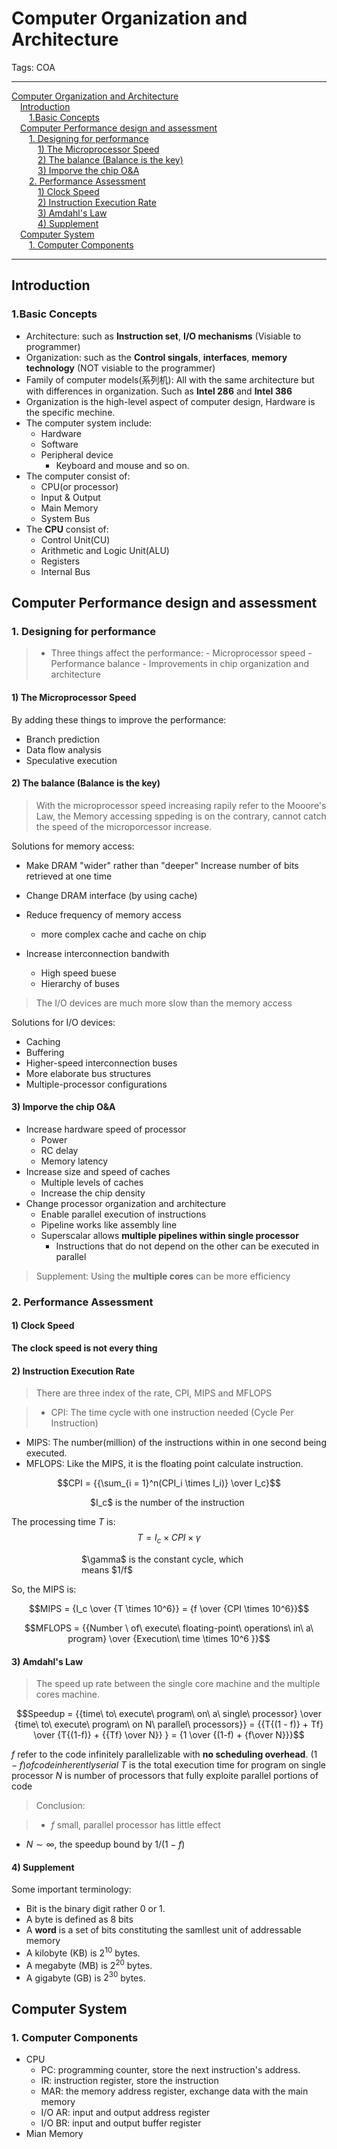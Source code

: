 # Computer Organization and Architecture

Tags: COA

---

<!-- MDTOC maxdepth:6 firsth1:1 numbering:0 flatten:0 bullets:0 updateOnSave:1 -->

[Computer Organization and Architecture](#computer-organization-and-architecture)  
&emsp;[Introduction](#introduction)  
&emsp;&emsp;[1.Basic Concepts](#1basic-concepts)  
&emsp;[Computer Performance design and assessment](#computer-performance-design-and-assessment)  
&emsp;&emsp;[1. Designing for performance](#1-designing-for-performance)  
&emsp;&emsp;&emsp;[1) The Microprocessor Speed](#1-the-microprocessor-speed)  
&emsp;&emsp;&emsp;[2) The balance (Balance is the key)](#2-the-balance-balance-is-the-key)  
&emsp;&emsp;&emsp;[3) Imporve the chip O&A](#3-imporve-the-chip-oa)  
&emsp;&emsp;[2. Performance Assessment](#2-performance-assessment)  
&emsp;&emsp;&emsp;[1) Clock Speed](#1-clock-speed)  
&emsp;&emsp;&emsp;[2) Instruction Execution Rate](#2-instruction-execution-rate)  
&emsp;&emsp;&emsp;[3) Amdahl's Law](#3-amdahls-law)  
&emsp;&emsp;&emsp;[4) Supplement](#4-supplement)  
&emsp;[Computer System](#computer-system)  
&emsp;&emsp;[1. Computer Components](#1-computer-components)  

<!-- /MDTOC -->

---

## Introduction

### 1.Basic Concepts

- Architecture: such as **Instruction set**, **I/O mechanisms** (Visiable to programmer)
- Organization: such as the **Control singals**, **interfaces**, **memory technology** (NOT visiable to the programmer)
- Family of computer models(系列机): All with the same architecture but with differences in organization. Such as **Intel 286** and **Intel 386**
- Organization is the high-level aspect of computer design, Hardware is the specific mechine.
- The computer system include:
    - Hardware
    - Software
    - Peripheral device
        - Keyboard and mouse and so on.
- The computer consist of:
    - CPU(or processor)
    - Input & Output
    - Main Memory
    - System Bus
- The **CPU** consist of:
    - Control Unit(CU)
    - Arithmetic and Logic Unit(ALU)
    - Registers
    - Internal Bus

## Computer Performance design and assessment

### 1. Designing for performance

> - Three things affect the performance:
    - Microprocessor speed
    - Performance balance
    - Improvements in chip organization and architecture

#### 1) The Microprocessor Speed

By adding these things to improve the performance:

- Branch prediction
- Data flow analysis
- Speculative execution

#### 2) The balance (Balance is the key)

> With the microprocessor speed increasing rapily refer to the Mooore's Law, the Memory accessing sppeding is on the contrary, cannot catch the speed of the microporcessor increase.

Solutions for memory access:

- Make DRAM "wider" rather than "deeper"
Increase number of bits retrieved at one time

- Change DRAM interface (by using cache)
- Reduce frequency of memory access
    - more complex cache and cache on chip
- Increase interconnection bandwith
    - High speed buese
    - Hierarchy of buses

> The I/O devices are much more slow than the memory access

Solutions for I/O devices:

- Caching
- Buffering
- Higher-speed interconnection buses
- More elaborate bus structures
- Multiple-processor configurations

#### 3) Imporve the chip O&A

- Increase hardware speed of processor
    - Power
    - RC delay
    - Memory latency
- Increase size and speed of caches
    - Multiple levels of caches
    - Increase the chip density
- Change processor organization and architecture
    - Enable parallel execution of instructions
    - Pipeline works like assembly line
    - Superscalar allows **multiple pipelines within single processor**
        - Instructions that do not depend on the other can be executed in parallel

> Supplement: Using the **multiple cores** can be more efficiency

### 2. Performance Assessment

#### 1) Clock Speed

**The clock speed is not every thing**


#### 2) Instruction Execution Rate

> There are three index of the rate, CPI, MIPS and MFLOPS

> - CPI: The time cycle with one instruction needed (Cycle Per Instruction)
- MIPS: The number(million) of the instructions within in one second being executed.
- MFLOPS: Like the MIPS, it is the floating point calculate instruction.

$$CPI = {{\sum_{i = 1}^n(CPI_i \times I_i)} \over I_c}$$
<div style="margin:0 auto;width:18em;">$I_c$ is the number of the instruction</div>

The processing time $T$ is:
$$T = I_c \times CPI \times \gamma$$
<div style="margin:0 auto;width:20em;">$\gamma$ is the constant cycle, which means $1/f$</div>

So, the MIPS is:

$$MIPS = {I_c \over {T \times 10^6}} = {f \over {CPI \times 10^6}}$$

$$MFLOPS = {{Number \ of\ execute\ floating-point\ operations\ in\ a\ program} \over {Execution\ time \times 10^6 }}$$

#### 3) Amdahl's Law

> The speed up rate between the single core machine and the multiple cores machine.

$$Speedup = {{time\ to\ execute\ program\ on\ a\ single\ processor} \over {time\ to\ execute\ program\ on N\ parallel\ processors}} = {{T{(1 - f)} + Tf} \over {T{(1-f)} + {{Tf} \over N}} } = {1 \over {(1-f) + {f\over N}}}$$

$f$ refer to the code infinitely parallelizable with **no scheduling overhead**.
$(1-f) of code inherently serial$
$T$ is the total execution time for program on single processor
$N$ is number of processors that fully exploite parallel portions of code

> Conclusion:

> - $f$ small, parallel processor has little effect
- $N \sim \infty$, the speedup bound by $1/(1-f)$

#### 4) Supplement
Some important terminology:
- Bit is the binary digit rather 0 or 1.
- A byte is defined as 8 bits
- A **word** is a set of bits constituting the samllest unit of addressable memory
- A kilobyte (KB) is $2^{10}$ bytes.
- A megabyte (MB) is $2^{20}$ bytes.
- A gigabyte (GB) is $2^{30}$ bytes.


## Computer System

### 1. Computer Components

- CPU
    - PC: programming counter, store the next instruction's address.
    - IR: instruction register, store the instruction
    - MAR: the memory address register, exchange data with the main memory
    - I/O AR: input and output address register
    - I/O BR: input and output buffer register
- Mian Memory
